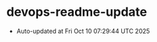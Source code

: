 # devops-readme-update
<!--START_SECTION:activity-->
- Auto-updated at Fri Oct 10 07:29:44 UTC 2025
<!--END_SECTION:activity-->
